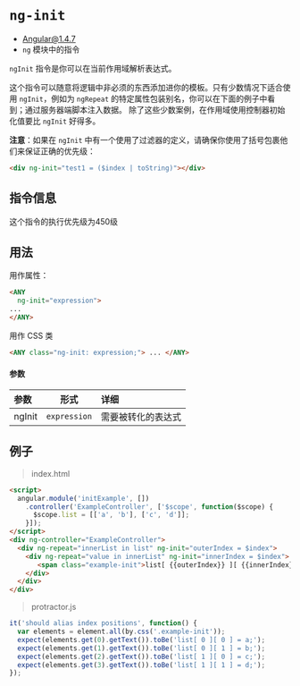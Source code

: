 # `ng-init`
- Angular@1.4.7
- `ng` 模块中的指令

`ngInit` 指令是你可以在当前作用域解析表达式。

这个指令可以随意将逻辑中非必须的东西添加进你的模板。只有少数情况下适合使用 `ngInit`，例如为
`ngRepeat` 的特定属性包装别名，你可以在下面的例子中看到；通过服务器端脚本注入数据。
除了这些少数案例，在作用域使用控制器初始化值要比 `ngInit` 好得多。

**注意**：如果在 `ngInit` 中有一个使用了过滤器的定义，请确保你使用了括号包裹他们来保证正确的优先级：

``` html
<div ng-init="test1 = ($index | toString)"></div>
```

## 指令信息

这个指令的执行优先级为450级

## 用法

用作属性：

``` html
<ANY
  ng-init="expression">
...
</ANY>
```

用作 CSS 类
``` html
<ANY class="ng-init: expression;"> ... </ANY>
```


#### 参数

| 参数 | 形式 | 详细 |
|:----|:---:|:----|
|ngInit|`expression`| 需要被转化的表达式|


## 例子

> index.html

``` html
<script>
  angular.module('initExample', [])
    .controller('ExampleController', ['$scope', function($scope) {
      $scope.list = [['a', 'b'], ['c', 'd']];
    }]);
</script>
<div ng-controller="ExampleController">
  <div ng-repeat="innerList in list" ng-init="outerIndex = $index">
    <div ng-repeat="value in innerList" ng-init="innerIndex = $index">
       <span class="example-init">list[ {{outerIndex}} ][ {{innerIndex}} ] = {{value}};</span>
    </div>
  </div>
</div>
```

> protractor.js

``` javascript
it('should alias index positions', function() {
  var elements = element.all(by.css('.example-init'));
  expect(elements.get(0).getText()).toBe('list[ 0 ][ 0 ] = a;');
  expect(elements.get(1).getText()).toBe('list[ 0 ][ 1 ] = b;');
  expect(elements.get(2).getText()).toBe('list[ 1 ][ 0 ] = c;');
  expect(elements.get(3).getText()).toBe('list[ 1 ][ 1 ] = d;');
});
```
